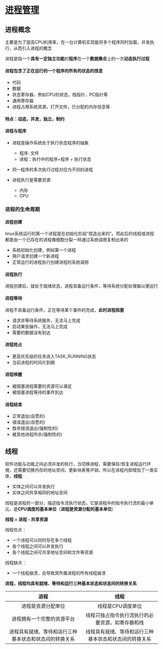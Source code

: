 # [进程管理](https://blog.csdn.net/u012489236?type=blog)

## 进程概念 
主要是为了提高CPU利用率，在一台计算机实现能将多个程序同时加载、并发执行，从而引入进程的概念

进程是指一个**具有一定独立功能**的**程序**在一个**数据集合**上的一次**动态执行过程**

#### 进程包含了正在运行的一个程序的**所有的状态的信息**

* 代码
* 数据
* 状态寄存器，例如CPU的状态，栈指针，PC指针等
* 通用寄存器
* 进程占用系统资源，打开文件，已分配的内存信息等

#### 特点：动态，并发，独立，制约

#### 进程与程序
* 进程是操作系统处于执行状态程序的抽象

    * 程序: 文件
    * 进程：执行中的程序=程序 + 执行状态
    
* 同一程序的多次执行过程对应为不同的进程
* 进程执行是需要资源
    * 内存
    * CPU

### 进程的生命周期

#### 进程创建
linux系统运行的第一个进程是在初始化阶段“捏造出来的”。而此后的线程或进程都是由一个已存在的进程像细胞分裂一样通过系统调用复制出来的
* 系统初始化创建，例如第一个进程
* 用户请求创建一个新进程
* 正常运行的进程执行创建进程的系统调用
#### 进程执行
进程创建后，就处于就绪状态，进程具备运行条件，等待系统分配处理器以便运行
#### 进程等待

进程不具备运行条件，正在等待某个事件的完成，**此时进程阻塞**

* 请求并等待系统服务，无法马上完成
* 启动某些操作，无法马上完成
* 需要的数据没有到达

#### 进程抢占

* 更高优先级的任务进入TASK_RUNNING状态
* 当前进程的时间片到期

#### 进程唤醒
* 被阻塞进程需要的资源可以满足
* 被阻塞进程等待的事件到达

#### 进程结束

* 正常退出(自愿的)
* 错误退出(自愿的)
* 致命错误退出(强制性的)
* 被其他进程所杀(强制性的)



## 线程

软件功能与功能之间必须并发的执行，当切换进程，需要保存/恢复进程运行环境，还需要切换内存的地址空间，更新块表等开销，所以在进程内部增加了一类实体，**线程**

* 实体之间可以并发执行
* 实体之间共享相同的地址空间

线程是进程的一部分，描述指令流执行状态，它是进程中的指令执行流的最小单元，是**CPU调度的基本单位**（**进程是资源分配的基本单位**）

**线程 = 进程 - 共享资源**

线程优点：

* 一个进程可以同时存在多个线程
* 各个线程之间可以并发执行
* 各个线程之间可共享地址空间和文件等资源

线程缺点：

* 一个线程崩溃，会导致其所属进程的所有线程崩溃 


**进程，线程均具有就绪、等待和运行三种基本状态和状态间的转换关系**

|进程     | 线程 |
| :---: | :---:|
|进程是资源分配单位|线程是CPU调度单位|
|进程拥有一个完整的资源平台|线程只独占指令执行流执行的必要资源，如寄存器和栈|
|进程具有就绪、等待和运行三种基本状态和状态间的转换关系|线程具有就绪、等待和运行三种基本状态和状态间的转换关系|






